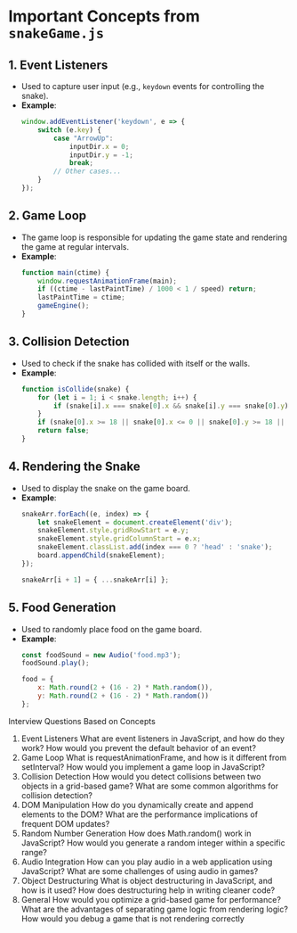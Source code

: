 # Important Concepts from `snakeGame.js`

## 1. Event Listeners
- Used to capture user input (e.g., `keydown` events for controlling the snake).
- **Example**:
  ```javascript
  window.addEventListener('keydown', e => {
      switch (e.key) {
          case "ArrowUp":
              inputDir.x = 0;
              inputDir.y = -1;
              break;
          // Other cases...
      }
  });
  ```

## 2. Game Loop
- The game loop is responsible for updating the game state and rendering the game at regular intervals.
- **Example**:
  ```javascript
  function main(ctime) {
      window.requestAnimationFrame(main);
      if ((ctime - lastPaintTime) / 1000 < 1 / speed) return;
      lastPaintTime = ctime;
      gameEngine();
  }
  ```

## 3. Collision Detection
- Used to check if the snake has collided with itself or the walls.
- **Example**:
  ```javascript
  function isCollide(snake) {
      for (let i = 1; i < snake.length; i++) {
          if (snake[i].x === snake[0].x && snake[i].y === snake[0].y) return true;
      }
      if (snake[0].x >= 18 || snake[0].x <= 0 || snake[0].y >= 18 || snake[0].y <= 0) return true;
      return false;
  }
  ```

## 4. Rendering the Snake
- Used to display the snake on the game board.
- **Example**:
  ```javascript
  snakeArr.forEach((e, index) => {
      let snakeElement = document.createElement('div');
      snakeElement.style.gridRowStart = e.y;
      snakeElement.style.gridColumnStart = e.x;
      snakeElement.classList.add(index === 0 ? 'head' : 'snake');
      board.appendChild(snakeElement);
  });

  snakeArr[i + 1] = { ...snakeArr[i] };
  ```

## 5. Food Generation
- Used to randomly place food on the game board.
- **Example**:
  ```javascript
  const foodSound = new Audio('food.mp3');
  foodSound.play();

  food = {
      x: Math.round(2 + (16 - 2) * Math.random()),
      y: Math.round(2 + (16 - 2) * Math.random())
  };
  ```
Interview Questions Based on Concepts
1. Event Listeners
What are event listeners in JavaScript, and how do they work?
How would you prevent the default behavior of an event?
2. Game Loop
What is requestAnimationFrame, and how is it different from setInterval?
How would you implement a game loop in JavaScript?
3. Collision Detection
How would you detect collisions between two objects in a grid-based game?
What are some common algorithms for collision detection?
4. DOM Manipulation
How do you dynamically create and append elements to the DOM?
What are the performance implications of frequent DOM updates?
5. Random Number Generation
How does Math.random() work in JavaScript?
How would you generate a random integer within a specific range?
6. Audio Integration
How can you play audio in a web application using JavaScript?
What are some challenges of using audio in games?
7. Object Destructuring
What is object destructuring in JavaScript, and how is it used?
How does destructuring help in writing cleaner code?
8. General
How would you optimize a grid-based game for performance?
What are the advantages of separating game logic from rendering logic?
How would you debug a game that is not rendering correctly